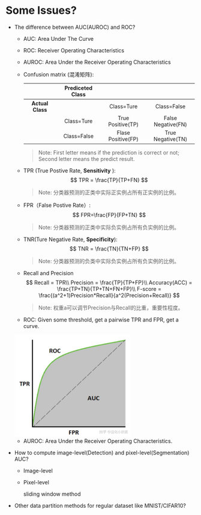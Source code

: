# Some Issues?

* The difference between AUC(AUROC) and ROC?

  * AUC: Area Under The Curve

  * ROC: Receiver Operating Characteristics

  * AUROC: Area Under the Receiver Operating Characteristics

  * Confusion matrix (混淆矩阵):

    |                  | Prediceted Class |                    |                    |
    | :--------------: | :--------------: | :----------------: | :----------------: |
    | **Actual Class** |                  |     Class=Ture     |    Class=False     |
    |                  |    Class=Ture    | True Positive(TP)  | False Negative(FN) |
    |                  |   Class=False    | Flase Positive(FP) | True Negative(TN)  |

    > Note: First letter means if the prediction is correct or not; Second letter means the predict result.

  * TPR (True Postive Rate, **Sensitivity** ):
    $$
    TPR = \frac{TP}{TP+FN}
    $$

    > Note: 分类器预测的正类中实际正实例占所有正实例的比例。

  * FPR（False Postive Rate）:
    $$
    FPR=\frac{FP}{FP+TN}
    $$

    > Note: 分类器预测的正类中实际负实例占所有负实例的比例。

  * TNR(Ture Negative Rate, **Specificity**):
    $$
    TNR = \frac{TN}{TN+FP}
    $$

    > Note: 分类器预测的负类中实际负实例占所有负实例的比例。

  * Recall and Precision
    $$
    Recall = TPR\\
    Precision = \frac{TP}{TP+FP}\\
    Accuracy(ACC) = \frac{TP+TN}{TP+TN+FN+FP}\\
    F-score = \frac{(a^2+1)Precision*Recall}{a^2(Precision+Recall)}
    $$

    > Note: 权重a可以调节Precision与Recall的比重，重要性程度。

  * ROC: Given some threshold, get a pairwise TPR and FPR, get a curve.

  <img src="figure/roc.jpg" alt="image-20220111174257429" style="zoom: 43%;" />

  * AUROC: Area Under the Receiver Operating Characteristics.

    

* How to compute image-level(Detection) and pixel-level(Segmentation) AUC?

  * Image-level

  * Pixel-level

    sliding window method

* Other data partition methods for regular dataset like MNIST/CIFAR10?



